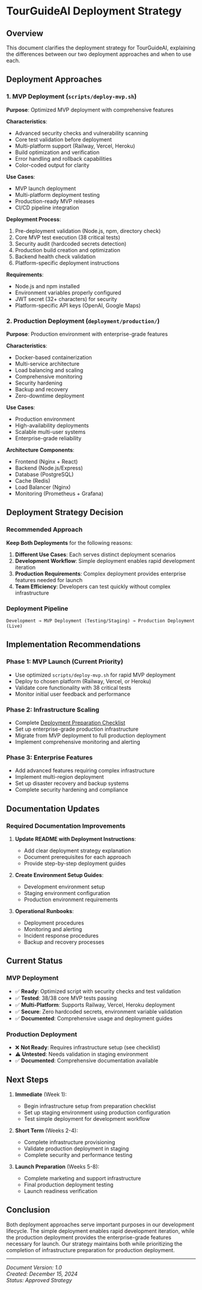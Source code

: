 # TourGuideAI Deployment Strategy

## Overview
This document clarifies the deployment strategy for TourGuideAI, explaining the differences between our two deployment approaches and when to use each.

## Deployment Approaches

### 1. MVP Deployment (`scripts/deploy-mvp.sh`)

**Purpose**: Optimized MVP deployment with comprehensive features

**Characteristics**:
- Advanced security checks and vulnerability scanning
- Core test validation before deployment  
- Multi-platform support (Railway, Vercel, Heroku)
- Build optimization and verification
- Error handling and rollback capabilities
- Color-coded output for clarity

**Use Cases**:
- MVP launch deployment
- Multi-platform deployment testing
- Production-ready MVP releases
- CI/CD pipeline integration

**Deployment Process**:
1. Pre-deployment validation (Node.js, npm, directory check)
2. Core MVP test execution (38 critical tests)
3. Security audit (hardcoded secrets detection)
4. Production build creation and optimization
5. Backend health check validation
6. Platform-specific deployment instructions

**Requirements**:
- Node.js and npm installed
- Environment variables properly configured
- JWT secret (32+ characters) for security
- Platform-specific API keys (OpenAI, Google Maps)

### 2. Production Deployment (`deployment/production/`)

**Purpose**: Production environment with enterprise-grade features

**Characteristics**:
- Docker-based containerization
- Multi-service architecture
- Load balancing and scaling
- Comprehensive monitoring
- Security hardening
- Backup and recovery
- Zero-downtime deployment

**Use Cases**:
- Production environment
- High-availability deployments
- Scalable multi-user systems
- Enterprise-grade reliability

**Architecture Components**:
- Frontend (Nginx + React)
- Backend (Node.js/Express)
- Database (PostgreSQL)
- Cache (Redis)
- Load Balancer (Nginx)
- Monitoring (Prometheus + Grafana)

## Deployment Strategy Decision

### Recommended Approach

**Keep Both Deployments** for the following reasons:

1. **Different Use Cases**: Each serves distinct deployment scenarios
2. **Development Workflow**: Simple deployment enables rapid development iteration
3. **Production Requirements**: Complex deployment provides enterprise features needed for launch
4. **Team Efficiency**: Developers can test quickly without complex infrastructure

### Deployment Pipeline

```
Development → MVP Deployment (Testing/Staging) → Production Deployment (Live)
```

## Implementation Recommendations

### Phase 1: MVP Launch (Current Priority)
- Use optimized `scripts/deploy-mvp.sh` for rapid MVP deployment
- Deploy to chosen platform (Railway, Vercel, or Heroku)  
- Validate core functionality with 38 critical tests
- Monitor initial user feedback and performance

### Phase 2: Infrastructure Scaling
- Complete [Deployment Preparation Checklist](project.deployment-preparation-checklist.md)
- Set up enterprise-grade production infrastructure
- Migrate from MVP deployment to full production deployment
- Implement comprehensive monitoring and alerting

### Phase 3: Enterprise Features
- Add advanced features requiring complex infrastructure
- Implement multi-region deployment
- Set up disaster recovery and backup systems
- Complete security hardening and compliance

## Documentation Updates

### Required Documentation Improvements

1. **Update README with Deployment Instructions**:
   - Add clear deployment strategy explanation
   - Document prerequisites for each approach
   - Provide step-by-step deployment guides

2. **Create Environment Setup Guides**:
   - Development environment setup
   - Staging environment configuration
   - Production environment requirements

3. **Operational Runbooks**:
   - Deployment procedures
   - Monitoring and alerting
   - Incident response procedures
   - Backup and recovery processes

## Current Status

### MVP Deployment
- ✅ **Ready**: Optimized script with security checks and test validation
- ✅ **Tested**: 38/38 core MVP tests passing
- ✅ **Multi-Platform**: Supports Railway, Vercel, Heroku deployment
- ✅ **Secure**: Zero hardcoded secrets, environment variable validation
- ✅ **Documented**: Comprehensive usage and deployment guides

### Production Deployment
- ❌ **Not Ready**: Requires infrastructure setup (see checklist)
- ⚠️ **Untested**: Needs validation in staging environment
- ✅ **Documented**: Comprehensive documentation available

## Next Steps

1. **Immediate** (Week 1):
   - Begin infrastructure setup from preparation checklist
   - Set up staging environment using production configuration
   - Test simple deployment for development workflow

2. **Short Term** (Weeks 2-4):
   - Complete infrastructure provisioning
   - Validate production deployment in staging
   - Complete security and performance testing

3. **Launch Preparation** (Weeks 5-8):
   - Complete marketing and support infrastructure
   - Final production deployment testing
   - Launch readiness verification

## Conclusion

Both deployment approaches serve important purposes in our development lifecycle. The simple deployment enables rapid development iteration, while the production deployment provides the enterprise-grade features necessary for launch. Our strategy maintains both while prioritizing the completion of infrastructure preparation for production deployment.

---

*Document Version: 1.0*  
*Created: December 15, 2024*  
*Status: Approved Strategy* 